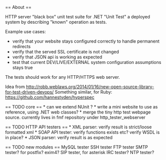 ﻿== About ==

HTTP server "black box" unit test suite for .NET
"Unit Test" a deployed system by describing "known" operation
as tests.

Example use cases:
* verify that your website stays configured correctly to handle permanent redirects
* verify that the served SSL certificate is not changed
* verify that JSON api is working as expected
* test that current DEV/LIVE/EXTERNAL system configuration assumptions stays true

The tests should work for any HTTP/HTTPS web server.


    
Idea from http://robb.weblaws.org/2014/01/16/new-open-source-library-for-test-driven-devops/
Something similar, for Ruby: https://github.com/hannestyden/hyperspec


== TODO core ==
    * can we extend NUnit ?
    * write a mini website to use as reference, using .NET web classes?
    * merge the tiny http test webpage source. currently lives in fmf repository under http_tester_webserver

== TODO HTTP API testers ==
    * XML parser: verify result is strict/loose formatted xml
    * SOAP API tester: verify functions exists etc? verify WSDL is in place?
    * JSON parser: verify result is as expected

== TODO new modules ==
    MySQL tester
	SSH tester
	FTP tester
	SMTP tester? for postfix? exim4?
	SIP tester, for asterisk
	IRC tester?
	NTP tester?